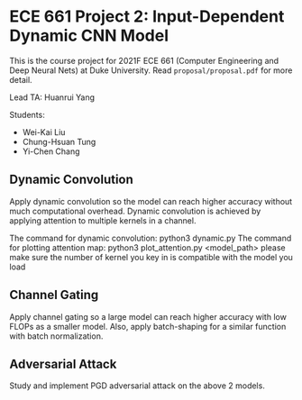 # ECE 661 Project 2: Input-Dependent Dynamic CNN Model

This is the course project for 2021F ECE 661 (Computer Engineering and Deep Neural Nets) at Duke University.
Read `proposal/proposal.pdf` for more detail.

Lead TA: Huanrui Yang

Students:
- Wei-Kai Liu
- Chung-Hsuan Tung
- Yi-Chen Chang

## Dynamic Convolution

Apply dynamic convolution so the model can reach higher accuracy without much computational overhead.
Dynamic convolution is achieved by applying attention to multiple kernels in a channel. 

The command for dynamic convolution:
python3 dynamic.py <number of kernel>
The command for plotting attention map:
python3 plot_attention.py <model_path> <number of kernel>
  please make sure the number of kernel you key in is compatible with the model you load


## Channel Gating

Apply channel gating so a large model can reach higher accuracy with low FLOPs as a smaller model.
Also, apply batch-shaping for a similar function with batch normalization. 

## Adversarial Attack

Study and implement PGD adversarial attack on the above 2 models.
